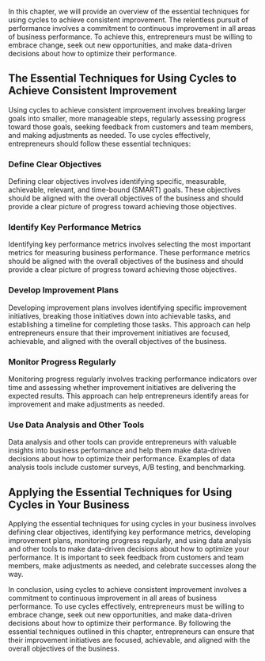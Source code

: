
In this chapter, we will provide an overview of the essential techniques for using cycles to achieve consistent improvement. The relentless pursuit of performance involves a commitment to continuous improvement in all areas of business performance. To achieve this, entrepreneurs must be willing to embrace change, seek out new opportunities, and make data-driven decisions about how to optimize their performance.

The Essential Techniques for Using Cycles to Achieve Consistent Improvement
---------------------------------------------------------------------------

Using cycles to achieve consistent improvement involves breaking larger goals into smaller, more manageable steps, regularly assessing progress toward those goals, seeking feedback from customers and team members, and making adjustments as needed. To use cycles effectively, entrepreneurs should follow these essential techniques:

### Define Clear Objectives

Defining clear objectives involves identifying specific, measurable, achievable, relevant, and time-bound (SMART) goals. These objectives should be aligned with the overall objectives of the business and should provide a clear picture of progress toward achieving those objectives.

### Identify Key Performance Metrics

Identifying key performance metrics involves selecting the most important metrics for measuring business performance. These performance metrics should be aligned with the overall objectives of the business and should provide a clear picture of progress toward achieving those objectives.

### Develop Improvement Plans

Developing improvement plans involves identifying specific improvement initiatives, breaking those initiatives down into achievable tasks, and establishing a timeline for completing those tasks. This approach can help entrepreneurs ensure that their improvement initiatives are focused, achievable, and aligned with the overall objectives of the business.

### Monitor Progress Regularly

Monitoring progress regularly involves tracking performance indicators over time and assessing whether improvement initiatives are delivering the expected results. This approach can help entrepreneurs identify areas for improvement and make adjustments as needed.

### Use Data Analysis and Other Tools

Data analysis and other tools can provide entrepreneurs with valuable insights into business performance and help them make data-driven decisions about how to optimize their performance. Examples of data analysis tools include customer surveys, A/B testing, and benchmarking.

Applying the Essential Techniques for Using Cycles in Your Business
-------------------------------------------------------------------

Applying the essential techniques for using cycles in your business involves defining clear objectives, identifying key performance metrics, developing improvement plans, monitoring progress regularly, and using data analysis and other tools to make data-driven decisions about how to optimize your performance. It is important to seek feedback from customers and team members, make adjustments as needed, and celebrate successes along the way.

In conclusion, using cycles to achieve consistent improvement involves a commitment to continuous improvement in all areas of business performance. To use cycles effectively, entrepreneurs must be willing to embrace change, seek out new opportunities, and make data-driven decisions about how to optimize their performance. By following the essential techniques outlined in this chapter, entrepreneurs can ensure that their improvement initiatives are focused, achievable, and aligned with the overall objectives of the business.
